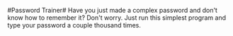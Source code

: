 #Password Trainer#
Have you just made a complex password and don't know how to remember it? Don't worry. Just run this simplest program and type your password a couple thousand times.
